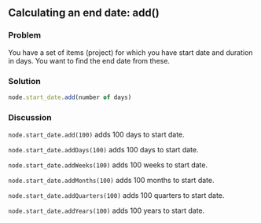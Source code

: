 ## Calculating an end date: add()
### Problem

You have a set of items (project) for which you have start date and duration in days. You want to find the end date from these.


### Solution
```javascript
node.start_date.add(number of days)
```

### Discussion
`node.start_date.add(100)` adds 100 days to start date.

`node.start_date.addDays(100)` adds 100 days to start date.

`node.start_date.addWeeks(100)` adds 100 weeks to start date.

`node.start_date.addMonths(100)` adds 100 months to start date.

`node.start_date.addQuarters(100)` adds 100 quarters to start date.

`node.start_date.addYears(100)` adds 100 years to start date.
 
